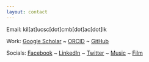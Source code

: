 ```yaml
---
layout: contact
---
```

Email: kil[at]ucsc[dot]cmb[dot]ac[dot]lk

Work: [Google Scholar](https://scholar.google.com/citations?user=Zv_xhb8AAAAJ&hl=en) ~ [ORCID](https://orcid.org/my-orcid?orcid=0009-0003-9748-2930) ~ [GitHub](https://github.com/akilamaithri/)

Socials: [Facebook](https://www.facebook.com/akila.my3/) ~ [LinkedIn](https://www.linkedin.com/in/akilamaithri/) ~ [Twitter](https://twitter.com/akilamaithri) ~ [Music](https://open.spotify.com/user/akilamaithri) ~ [Film](https://letterboxd.com/akilamaithri/)
